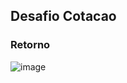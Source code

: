 ## Desafio Cotacao ##

### Retorno ###
![image](https://github.com/user-attachments/assets/2e24737a-571b-4003-baf3-4da33253cc5f)
